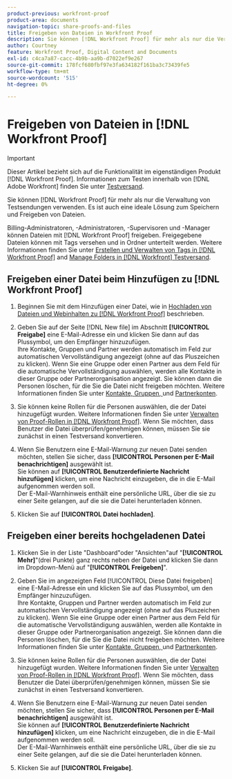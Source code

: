 ```yaml
---
product-previous: workfront-proof
product-area: documents
navigation-topic: share-proofs-and-files
title: Freigeben von Dateien in Workfront Proof
description: Sie können [!DNL Workfront Proof] für mehr als nur die Verwaltung von Testsendungen verwenden. Es ist auch eine ideale Lösung zum Speichern und Freigeben von Dateien.
author: Courtney
feature: Workfront Proof, Digital Content and Documents
exl-id: c4ca7a87-cacc-4b9b-aa9b-d7022ef9e267
source-git-commit: 178fcf680fbf97e3fa634182f161ba3c73439fe5
workflow-type: tm+mt
source-wordcount: '515'
ht-degree: 0%

---
```


# Freigeben von Dateien in [!DNL Workfront Proof]

>[!IMPORTANT]
>
>Dieser Artikel bezieht sich auf die Funktionalität im eigenständigen Produkt [!DNL Workfront Proof]. Informationen zum Testen innerhalb von [!DNL Adobe Workfront] finden Sie unter [Testversand](../../../review-and-approve-work/proofing/proofing.md).

Sie können [!DNL Workfront Proof] für mehr als nur die Verwaltung von Testsendungen verwenden. Es ist auch eine ideale Lösung zum Speichern und Freigeben von Dateien.

Billing-Administratoren, -Administratoren, -Supervisoren und -Manager können Dateien mit [!DNL Workfront Proof] freigeben. Freigegebene Dateien können mit Tags versehen und in Ordner unterteilt werden. Weitere Informationen finden Sie unter [Erstellen und Verwalten von Tags in [!DNL Workfront Proof]](../../../workfront-proof/wp-work-proofsfiles/organize-your-work/create-and-manage-tags.md) and [Manage Folders in [!DNL Workfront] Testversand](../../../workfront-proof/wp-work-proofsfiles/organize-your-work/manage-folders.md).

## Freigeben einer Datei beim Hinzufügen zu [!DNL Workfront Proof]

1. Beginnen Sie mit dem Hinzufügen einer Datei, wie in [Hochladen von Dateien und Webinhalten zu [!DNL Workfront Proof]](../../../workfront-proof/wp-work-proofsfiles/create-proofs-and-files/upload-files-web-content.md) beschrieben.
1. Geben Sie auf der Seite [!DNL New file] im Abschnitt **[!UICONTROL Freigabe]** eine E-Mail-Adresse ein und klicken Sie dann auf das Plussymbol, um den Empfänger hinzuzufügen.\
   Ihre Kontakte, Gruppen und Partner werden automatisch im Feld zur automatischen Vervollständigung angezeigt (ohne auf das Pluszeichen zu klicken). Wenn Sie eine Gruppe oder einen Partner aus dem Feld für die automatische Vervollständigung auswählen, werden alle Kontakte in dieser Gruppe oder Partnerorganisation angezeigt. Sie können dann die Personen löschen, für die Sie die Datei nicht freigeben möchten. Weitere Informationen finden Sie unter [Kontakte, ](https://support.workfront.com/hc/en-us/sections/115000920808-Contacts) [Gruppen, ](https://support.workfront.com/hc/en-us/sections/115000920828-Groups) und [Partnerkonten](https://support.workfront.com/hc/en-us/sections/115000912107-Partner-accounts).

1. Sie können keine Rollen für die Personen auswählen, die der Datei hinzugefügt wurden. Weitere Informationen finden Sie unter [Verwalten von Proof-Rollen in  [!DNL Workfront Proof]](../../../workfront-proof/wp-work-proofsfiles/share-proofs-and-files/manage-proof-roles.md). Wenn Sie möchten, dass Benutzer die Datei überprüfen/genehmigen können, müssen Sie sie zunächst in einen Testversand konvertieren.
1. Wenn Sie Benutzern eine E-Mail-Warnung zur neuen Datei senden möchten, stellen Sie sicher, dass **[!UICONTROL Personen per E-Mail benachrichtigen]** ausgewählt ist.\
   Sie können auf **[!UICONTROL Benutzerdefinierte Nachricht hinzufügen]** klicken, um eine Nachricht einzugeben, die in die E-Mail aufgenommen werden soll.\
   Der E-Mail-Warnhinweis enthält eine persönliche URL, über die sie zu einer Seite gelangen, auf die sie die Datei herunterladen können.

1. Klicken Sie auf **[!UICONTROL Datei hochladen]**.

## Freigeben einer bereits hochgeladenen Datei

1. Klicken Sie in der Liste &quot;Dashboard&quot;oder &quot;Ansichten&quot;auf &quot;**[!UICONTROL Mehr]**&quot;(drei Punkte) ganz rechts neben der Datei und klicken Sie dann im Dropdown-Menü auf &quot;**[!UICONTROL Freigeben]**&quot;.

1. Geben Sie im angezeigten Feld [!UICONTROL Diese Datei freigeben] eine E-Mail-Adresse ein und klicken Sie auf das Plussymbol, um den Empfänger hinzuzufügen.\
   Ihre Kontakte, Gruppen und Partner werden automatisch im Feld zur automatischen Vervollständigung angezeigt (ohne auf das Pluszeichen zu klicken). Wenn Sie eine Gruppe oder einen Partner aus dem Feld für die automatische Vervollständigung auswählen, werden alle Kontakte in dieser Gruppe oder Partnerorganisation angezeigt. Sie können dann die Personen löschen, für die Sie die Datei nicht freigeben möchten. Weitere Informationen finden Sie unter [Kontakte, ](https://support.workfront.com/hc/en-us/sections/115000920808-Contacts) [Gruppen, ](https://support.workfront.com/hc/en-us/sections/115000920828-Groups) und [Partnerkonten](https://support.workfront.com/hc/en-us/sections/115000912107-Partner-accounts).

1. Sie können keine Rollen für die Personen auswählen, die der Datei hinzugefügt wurden. Weitere Informationen finden Sie unter [Verwalten von Proof-Rollen in  [!DNL Workfront Proof]](../../../workfront-proof/wp-work-proofsfiles/share-proofs-and-files/manage-proof-roles.md). Wenn Sie möchten, dass Benutzer die Datei überprüfen/genehmigen können, müssen Sie sie zunächst in einen Testversand konvertieren.
1. Wenn Sie Benutzern eine E-Mail-Warnung zur neuen Datei senden möchten, stellen Sie sicher, dass **[!UICONTROL Personen per E-Mail benachrichtigen]** ausgewählt ist.\
   Sie können auf **[!UICONTROL Benutzerdefinierte Nachricht hinzufügen]** klicken, um eine Nachricht einzugeben, die in die E-Mail aufgenommen werden soll.\
   Der E-Mail-Warnhinweis enthält eine persönliche URL, über die sie zu einer Seite gelangen, auf die sie die Datei herunterladen können.

1. Klicken Sie auf **[!UICONTROL Freigabe]**.
